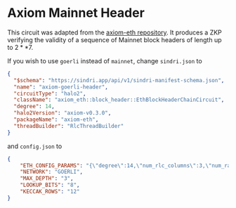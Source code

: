 # Axiom Mainnet Header

This circuit was adapted from the [axiom-eth repository](https://github.com/axiom-crypto/axiom-eth/tree/axiom-dev-0406).  It produces a ZKP verifying the validity of a sequence of Mainnet block headers of length up to $2**7$.

If you wish to use `goerli` instead of `mainnet`, change `sindri.json` to
```json
{
  "$schema": "https://sindri.app/api/v1/sindri-manifest-schema.json",
  "name": "axiom-goerli-header",
  "circuitType": "halo2",
  "className": "axiom_eth::block_header::EthBlockHeaderChainCircuit",
  "degree": 14,
  "halo2Version": "axiom-v0.3.0",
  "packageName": "axiom-eth",
  "threadBuilder": "RlcThreadBuilder"
}
```
and `config.json` to
```json
{
    "ETH_CONFIG_PARAMS": "{\"degree\":14,\"num_rlc_columns\":3,\"num_range_advice\":[46,16,0],\"num_lookup_advice\":[1,1,0],\"num_fixed\":1,\"unusable_rows\":61,\"keccak_rows_per_round\":12,\"lookup_bits\":8}",
    "NETWORK": "GOERLI",
    "MAX_DEPTH": "3",
    "LOOKUP_BITS": "8",
    "KECCAK_ROWS": "12"
}
```